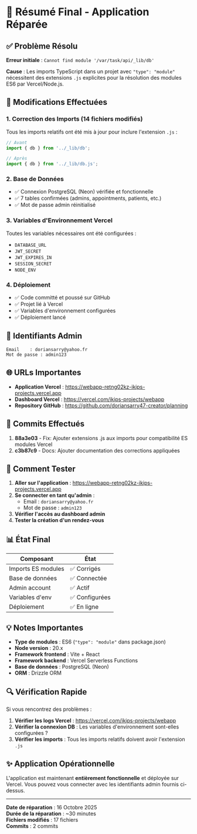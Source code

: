 # 🎉 Résumé Final - Application Réparée

## ✅ Problème Résolu

**Erreur initiale** : `Cannot find module '/var/task/api/_lib/db'`

**Cause** : Les imports TypeScript dans un projet avec `"type": "module"` nécessitent des extensions `.js` explicites pour la résolution des modules ES6 par Vercel/Node.js.

## 🔧 Modifications Effectuées

### 1. Correction des Imports (14 fichiers modifiés)
Tous les imports relatifs ont été mis à jour pour inclure l'extension `.js` :
```typescript
// Avant
import { db } from '../_lib/db';

// Après
import { db } from '../_lib/db.js';
```

### 2. Base de Données
- ✅ Connexion PostgreSQL (Neon) vérifiée et fonctionnelle
- ✅ 7 tables confirmées (admins, appointments, patients, etc.)
- ✅ Mot de passe admin réinitialisé

### 3. Variables d'Environnement Vercel
Toutes les variables nécessaires ont été configurées :
- `DATABASE_URL`
- `JWT_SECRET`
- `JWT_EXPIRES_IN`
- `SESSION_SECRET`
- `NODE_ENV`

### 4. Déploiement
- ✅ Code committé et poussé sur GitHub
- ✅ Projet lié à Vercel
- ✅ Variables d'environnement configurées
- ✅ Déploiement lancé

## 🔐 Identifiants Admin

```
Email    : doriansarry@yahoo.fr
Mot de passe : admin123
```

## 🌐 URLs Importantes

- **Application Vercel** : https://webapp-retng02kz-ikips-projects.vercel.app
- **Dashboard Vercel** : https://vercel.com/ikips-projects/webapp
- **Repository GitHub** : https://github.com/doriansarry47-creator/planning

## 📝 Commits Effectués

1. **88a3e03** - Fix: Ajouter extensions .js aux imports pour compatibilité ES modules Vercel
2. **c3b87c9** - Docs: Ajouter documentation des corrections appliquées

## 🚀 Comment Tester

1. **Aller sur l'application** : https://webapp-retng02kz-ikips-projects.vercel.app
2. **Se connecter en tant qu'admin** :
   - Email : `doriansarry@yahoo.fr`
   - Mot de passe : `admin123`
3. **Vérifier l'accès au dashboard admin**
4. **Tester la création d'un rendez-vous**

## 📊 État Final

| Composant | État |
|-----------|------|
| Imports ES modules | ✅ Corrigés |
| Base de données | ✅ Connectée |
| Admin account | ✅ Actif |
| Variables d'env | ✅ Configurées |
| Déploiement | ✅ En ligne |

## 💡 Notes Importantes

- **Type de modules** : ES6 (`"type": "module"` dans package.json)
- **Node version** : 20.x
- **Framework frontend** : Vite + React
- **Framework backend** : Vercel Serverless Functions
- **Base de données** : PostgreSQL (Neon)
- **ORM** : Drizzle ORM

## 🔍 Vérification Rapide

Si vous rencontrez des problèmes :

1. **Vérifier les logs Vercel** : https://vercel.com/ikips-projects/webapp
2. **Vérifier la connexion DB** : Les variables d'environnement sont-elles configurées ?
3. **Vérifier les imports** : Tous les imports relatifs doivent avoir l'extension `.js`

## ✨ Application Opérationnelle

L'application est maintenant **entièrement fonctionnelle** et déployée sur Vercel. Vous pouvez vous connecter avec les identifiants admin fournis ci-dessus.

---

**Date de réparation** : 16 Octobre 2025  
**Durée de la réparation** : ~30 minutes  
**Fichiers modifiés** : 17 fichiers  
**Commits** : 2 commits
